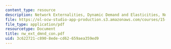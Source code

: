 ```yaml
---
content_type: resource
description: Network Externalities, Dynamic Demand and Elasticities, Numeric Examples.
file: https://ol-ocw-studio-app-production.s3.amazonaws.com/courses/15-010-economic-analysis-for-business-decisions-fall-2004/3c622721c8908edecd62659aea359ed9_nw_ext_dmnd_con.pdf
file_type: application/pdf
resourcetype: Document
title: nw_ext_dmnd_con.pdf
uid: 3c622721-c890-8ede-cd62-659aea359ed9
---
```

